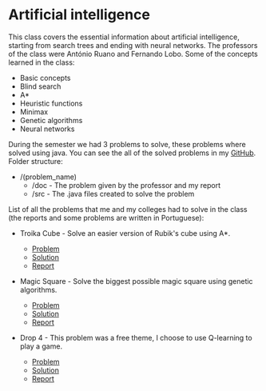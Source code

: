 # Artificial intelligence

This class covers the essential information about artificial intelligence, starting from search trees and ending with neural networks. The professors of the class were António Ruano and Fernando Lobo. Some of the concepts learned in the class:

* Basic concepts
* Blind search
* A*
* Heuristic functions
* Minimax
* Genetic algorithms
* Neural networks

During the semester we had 3 problems to solve, these problems where solved using java. You can see the all of the solved problems in my [GitHub](https://github.com/CyrillBrito/IA). Folder structure:

* /(problem_name)
   * /doc - The problem given by the professor and my report
   * /src - The .java files created to solve the problem

List of all the problems that me and my colleges had to solve in the class (the reports and some problems are written in Portuguese):

* Troika Cube - Solve an easier version of Rubik's cube using A*.
	* [Problem](https://github.com/CyrillBrito/IA/blob/master/Troika%20Cube/doc/problem.pdf)
	* [Solution](https://github.com/CyrillBrito/IA/tree/master/Troika%20Cube/src)
	* [Report](https://github.com/CyrillBrito/IA/blob/master/Troika%20Cube/doc/report.pdf)

* Magic Square - Solve the biggest possible magic square using genetic algorithms.
	* [Problem](https://github.com/CyrillBrito/IA/blob/master/Magic%20Square/doc/problem.pdf)
	* [Solution](https://github.com/CyrillBrito/IA/tree/master/Magic%20Square/src)
	* [Report](https://github.com/CyrillBrito/IA/blob/master/Magic%20Square/doc/report.pdf)

* Drop 4 - This problem was a free theme, I choose to use Q-learning to play a game.
	* [Problem](https://github.com/CyrillBrito/IA/blob/master/Drop%204/doc/problem.pdf)
	* [Solution](https://github.com/CyrillBrito/IA/tree/master/Drop%204/src)
	* [Report](https://github.com/CyrillBrito/IA/blob/master/Drop%204/doc/report.pdf)
